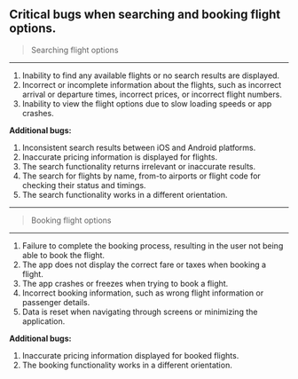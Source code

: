 **Critical bugs when searching  and booking flight options.**
---
> Searching flight options
---
1. Inability to find any available flights or no search results are displayed.
2. Incorrect or incomplete information about the flights, such as incorrect arrival or departure
times, incorrect prices, or incorrect flight numbers.
3. Inability to view the flight options due to slow loading speeds or app crashes.

**Additional bugs:**
1. Inconsistent search results between iOS and Android platforms.
2. Inaccurate pricing information is displayed for flights.
3. The search functionality returns irrelevant or inaccurate results.
4. The search for flights by name, from-to airports or flight code for checking their status and 
timings.
5. The search functionality works in a different orientation.

---
> Booking flight options
---

1. Failure to complete the booking process, resulting in the user not being able to book the flight.
2. The app does not display the correct fare or taxes when booking a flight.
3. The app crashes or freezes when trying to book a flight.
4. Incorrect booking information, such as wrong flight information or passenger details.
5. Data is reset when navigating through screens or minimizing the application.

**Additional bugs:**
1. Inaccurate pricing information displayed for booked flights.
2. The booking functionality works in a different orientation.